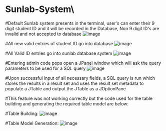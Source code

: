 # Sunlab-System\
#Default Sunlab system presents in the terminal, user's can enter their 9 digit student ID and it will be recorded in the Database, Non 9 digit ID's are invalid and not accepted to database
![image](https://user-images.githubusercontent.com/77116626/190582786-06904232-0685-4e98-8dcd-40abbb3fa1d0.png)

#All new valid entries of student ID go into database
![image](https://user-images.githubusercontent.com/77116626/190583445-ef924def-3487-4149-9051-8cc6b202b48d.png)

#All Valid ID entries go into sunlab database system
![image](https://user-images.githubusercontent.com/77116626/190583738-d20ddde7-74ef-4fb2-9287-2407a18f77a9.png)

#Entering admin code pops open a JPanel window which will ask the query parameters to be used for a SQL query 
![image](https://user-images.githubusercontent.com/77116626/190584610-0e5f6379-994b-469d-b2cd-c36082e5d696.png)

#Upon successful input of all necessary fields, a SQL query is run which stores the results in a result set and uses the result set metadata to populate a JTable and output the JTable as a JOptionPane

#This feature was not working correctly but the code used for the table building and generating the required table model are below: 

#Table Building:
![image](https://user-images.githubusercontent.com/77116626/190585399-bbe53f4b-c1a0-4a76-a75d-ab658eefc248.png)

#Table Model Generation: 
![image](https://user-images.githubusercontent.com/77116626/190585482-9ddf2b52-8803-4b8f-828f-5271a075dbcc.png)
